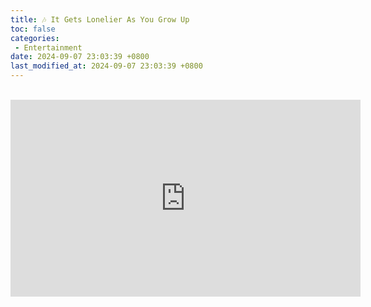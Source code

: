 ```yaml
---
title: 🎶 It Gets Lonelier As You Grow Up
toc: false
categories:
 - Entertainment
date: 2024-09-07 23:03:39 +0800
last_modified_at: 2024-09-07 23:03:39 +0800
---
```


<br>

<iframe class="iframe--video" width="560" height="315" src="https://www.youtube.com/embed/hAgRpomh04U?si=rWISe1Q00pLVjaxO" title="YouTube video player" frameborder="0" allow="accelerometer; autoplay; clipboard-write; encrypted-media; gyroscope; picture-in-picture; web-share" referrerpolicy="strict-origin-when-cross-origin" allowfullscreen></iframe>

<br>